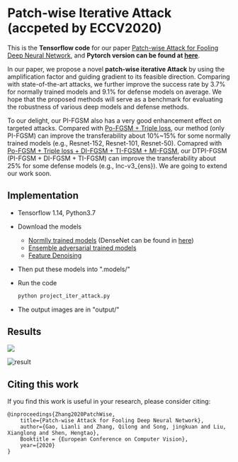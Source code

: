 # Patch-wise Iterative  Attack (accpeted by ECCV2020)
This is the **Tensorflow code** for our paper [Patch-wise Attack for Fooling Deep Neural Network](http://arxiv.org/abs/2007.06765), and **Pytorch version can be found at [here](https://github.com/qilong-zhang/Patch-wise-iterative-attack/tree/master/Pytorch%20version)**.

In our paper, we propose a novel  **patch-wise iterative  Attack** by using the amplification factor and guiding gradient to its feasible direction. Comparing with state-of-the-art attacks, we further improve the success rate by 3.7\% for normally trained models and 9.1\% for defense models on average. We hope that the proposed methods will serve as a benchmark for evaluating the robustness of various deep models and defense methods.

To our delight, our PI-FGSM also has a very good enhancement effect on targeted attacks. Compared with [Po-FGSM + Triple loss](https://openaccess.thecvf.com/content_CVPR_2020/papers/Li_Towards_Transferable_Targeted_Attack_CVPR_2020_paper.pdf), our method (only PI-FGSM) can improve the transferability about 10%~15% for some normally trained models (e.g., Resnet-152, Resnet-101, Resnet-50). Comapred with [Po-FGSM + Triple loss + DI-FGSM + TI-FGSM + MI-FGSM](https://openaccess.thecvf.com/content_CVPR_2020/papers/Li_Towards_Transferable_Targeted_Attack_CVPR_2020_paper.pdf), 
our DTPI-FGSM (PI-FGSM + DI-FGSM + TI-FGSM) can improve the transferability about 25% for some defense models (e.g., Inc-v3_{ens}). We are going to extend our work soon.

## Implementation
- Tensorflow 1.14, Python3.7

- Download the models

  - [Normlly trained models](https://github.com/tensorflow/models/tree/master/research/slim#Pretrained) (DenseNet can be found in [here](https://github.com/flyyufelix/DenseNet-Keras))
  - [Ensemble  adversarial trained models](https://github.com/tensorflow/models/tree/master/research/adv_imagenet_models?spm=5176.12282029.0.0.3a9e79b7cynrQf)
  - [Feature  Denoising](https://github.com/facebookresearch/ImageNet-Adversarial-Training)

- Then put these models into ".models/"

- Run the code

  ```python
  python project_iter_attack.py
  ```

- The output images are in "output/"



## Results

![](https://github.com/qilong-zhang/patch-wise-iterative-attack/blob/master/readme_img/illustration.png)

![result](https://github.com/qilong-zhang/patch-wise-iterative-attack/blob/master/readme_img/result.png)



## Citing this work

If you find this work is useful in your research, please consider citing:

```
@inproceedings{Zhang2020PatchWise,
    title={Patch-wise Attack for Fooling Deep Neural Network},
    author={Gao, Lianli and Zhang, Qilong and Song, jingkuan and Liu, Xianglong and Shen, Hengtao},
    Booktitle = {European Conference on Computer Vision},
    year={2020}
}
```

